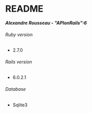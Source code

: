 # README
***Alexandre Rousseau - "APIonRails":6***

###### Ruby version
- 2.7.0

###### Rails version
- 6.0.2.1

###### Database
- Sqlite3
